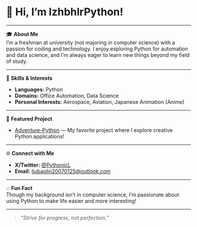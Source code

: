 # 👋 Hi, I’m lzhbhlrPython!

---

🎓 **About Me**  
I’m a freshman at university (not majoring in computer science) with a passion for coding and technology. I enjoy exploring Python for automation and data science, and I’m always eager to learn new things beyond my field of study.

---

🚀 **Skills & Interests**
- **Languages:** Python
- **Domains:** Office Automation, Data Science
- **Personal Interests:** Aerospace, Aviation, Japanese Animation (Anime)

---

🌟 **Featured Project**
- [Adventure-Python](https://github.com/lzhbhlrPython/Adventure-Python) — My favorite project where I explore creative Python applications!

---

🌐 **Connect with Me**
- **X/Twitter:** [@PythonicL](https://x.com/PythonicL)
- **Email:** liubaolin20070125@outlook.com

---

💡 **Fun Fact**  
Though my background isn’t in computer science, I’m passionate about using Python to make life easier and more interesting!

---

> *“Strive for progress, not perfection.”*
